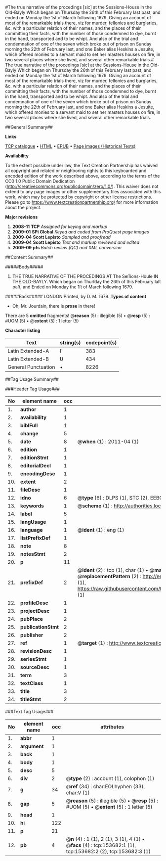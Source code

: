 #The true narrative of the procedings [sic] at the Sessions-House in the Old-Bayly Which began on Thursday the 26th of this February last past, and ended on Monday the 1st of March following 1679. Giving an account of most of the remarkable trials there, viz for murder, fellonies and burglaries, &c. with a particular relation of their names, and the places of their committing their facts, with the number of those condemned to dye, burnt in the hand, transported and to be whipt. And also of the trial and condemnation of one of the seven which broke out of prison on Sunday morning the 22th of February last, and one Baker alias Heskins a Jesuite, which offered monies to a servant maid to set her masters houses on fire, in two several places where she lived, and several other remarkable trials.#
The true narrative of the procedings [sic] at the Sessions-House in the Old-Bayly Which began on Thursday the 26th of this February last past, and ended on Monday the 1st of March following 1679. Giving an account of most of the remarkable trials there, viz for murder, fellonies and burglaries, &c. with a particular relation of their names, and the places of their committing their facts, with the number of those condemned to dye, burnt in the hand, transported and to be whipt. And also of the trial and condemnation of one of the seven which broke out of prison on Sunday morning the 22th of February last, and one Baker alias Heskins a Jesuite, which offered monies to a servant maid to set her masters houses on fire, in two several places where she lived, and several other remarkable trials.

##General Summary##

**Links**

[TCP catalogue](http://www.ota.ox.ac.uk/tcp/)  • 
[HTML](http://tei.it.ox.ac.uk/tcp/Texts-HTML/free/A95/A95108.html)  • 
[EPUB](http://tei.it.ox.ac.uk/tcp/Texts-EPUB/free/A95/A95108.epub) • 
[Page images (Historical Texts)](https://historicaltexts.jisc.ac.uk/eebo-99895835e)

**Availability**

To the extent possible under law, the Text Creation Partnership has waived all copyright and related or neighboring rights to this keyboarded and encoded edition of the work described above, according to the terms of the CC0 1.0 Public Domain Dedication (http://creativecommons.org/publicdomain/zero/1.0/). This waiver does not extend to any page images or other supplementary files associated with this work, which may be protected by copyright or other license restrictions. Please go to https://www.textcreationpartnership.org/ for more information about the project.

**Major revisions**

1. __2008-11__ __TCP__ *Assigned for keying and markup*
1. __2009-01__ __SPi Global__ *Keyed and coded from ProQuest page images*
1. __2009-04__ __Scott Lepisto__ *Sampled and proofread*
1. __2009-04__ __Scott Lepisto__ *Text and markup reviewed and edited*
1. __2009-09__ __pfs__ *Batch review (QC) and XML conversion*

##Content Summary##

#####Body#####

1. THE TRUE NARRATIVE OF THE PROCEDINGS AT The Seſſions-Houſe IN THE OLD-BAYLY. Which began on Thurſday the 26th of this February laſt paſt, and Ended on Monday the 1ſt of March following 1679.

#####Back#####
LONDON Printed, by D. M. 1679.
**Types of content**

  * Oh, Mr. Jourdain, there is **prose** in there!

There are 5 **omitted** fragments! 
 @__reason__ (5) : illegible (5)  •  @__resp__ (5) : #UOM (5)  •  @__extent__ (5) : 1 letter (5)

**Character listing**


|Text|string(s)|codepoint(s)|
|---|---|---|
|Latin Extended-A|ſ|383|
|Latin Extended-B|Ʋ|434|
|General Punctuation|•|8226|

##Tag Usage Summary##

###Header Tag Usage###

|No|element name|occ|attributes|
|---|---|---|---|
|1.|__author__|1||
|2.|__availability__|1||
|3.|__biblFull__|1||
|4.|__change__|5||
|5.|__date__|8| @__when__ (1) : 2011-04 (1)|
|6.|__edition__|1||
|7.|__editionStmt__|1||
|8.|__editorialDecl__|1||
|9.|__encodingDesc__|1||
|10.|__extent__|2||
|11.|__fileDesc__|1||
|12.|__idno__|6| @__type__ (6) : DLPS (1), STC (2), EEBO-CITATION (1), PROQUEST (1), VID (1)|
|13.|__keywords__|1| @__scheme__ (1) : http://authorities.loc.gov/ (1)|
|14.|__label__|5||
|15.|__langUsage__|1||
|16.|__language__|1| @__ident__ (1) : eng (1)|
|17.|__listPrefixDef__|1||
|18.|__note__|8||
|19.|__notesStmt__|2||
|20.|__p__|11||
|21.|__prefixDef__|2| @__ident__ (2) : tcp (1), char (1)  •  @__matchPattern__ (2) : ([0-9\-]+):([0-9IVX]+) (1), (.+) (1)  •  @__replacementPattern__ (2) : http://eebo.chadwyck.com/downloadtiff?vid=$1&page=$2 (1), https://raw.githubusercontent.com/textcreationpartnership/Texts/master/tcpchars.xml#$1 (1)|
|22.|__profileDesc__|1||
|23.|__projectDesc__|1||
|24.|__pubPlace__|2||
|25.|__publicationStmt__|2||
|26.|__publisher__|2||
|27.|__ref__|1| @__target__ (1) : http://www.textcreationpartnership.org/docs/. (1)|
|28.|__revisionDesc__|1||
|29.|__seriesStmt__|1||
|30.|__sourceDesc__|1||
|31.|__term__|3||
|32.|__textClass__|1||
|33.|__title__|3||
|34.|__titleStmt__|2||


###Text Tag Usage###

|No|element name|occ|attributes|
|---|---|---|---|
|1.|__abbr__|1||
|2.|__argument__|1||
|3.|__back__|1||
|4.|__body__|1||
|5.|__desc__|5||
|6.|__div__|2| @__type__ (2) : account (1), colophon (1)|
|7.|__g__|34| @__ref__ (34) : char:EOLhyphen (33), char:V (1)|
|8.|__gap__|5| @__reason__ (5) : illegible (5)  •  @__resp__ (5) : #UOM (5)  •  @__extent__ (5) : 1 letter (5)|
|9.|__head__|1||
|10.|__hi__|122||
|11.|__p__|21||
|12.|__pb__|4| @__n__ (4) : 1 (1), 2 (1), 3 (1), 4 (1)  •  @__facs__ (4) : tcp:153682:1 (1), tcp:153682:2 (2), tcp:153682:3 (1)|
